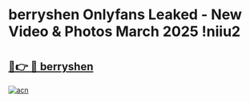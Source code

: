 # berryshen Onlyfans Leaked - New Video & Photos March 2025 !niiu2

# <h2><a href="https://p0sr8k.iuczelnia.edu.pl?title=berryshen&ref=niiu2">🔗👉 🔴 berryshen</a></h2>

[![acn](https://github.com/user-attachments/assets/0f9c940e-d8b0-45ae-aac7-cd30a18b3e1c)](https://p0sr8k.iuczelnia.edu.pl?title=berryshen&ref=niiu2)

